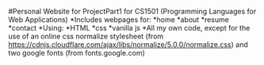 #Personal Website
for ProjectPart1 for CS1501 (Programming Languages for Web Applications)
*Includes webpages for:
 *home
 *about
 *resume
 *contact
*Using:
 *HTML
 *css
 *vanilla js
*All my own code, except for the use of an online css normalize stylesheet (from https://cdnjs.cloudflare.com/ajax/libs/normalize/5.0.0/normalize.css) and two google fonts (from fonts.google.com)

